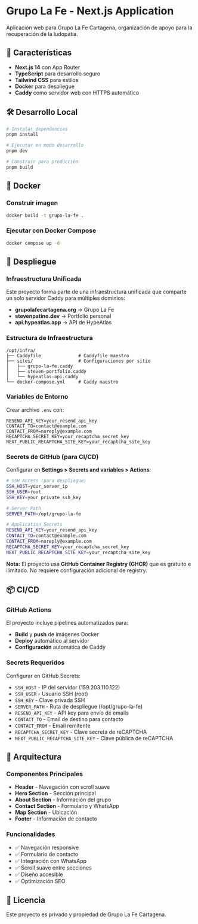 # Grupo La Fe - Next.js Application

Aplicación web para Grupo La Fe Cartagena, organización de apoyo para la recuperación de la ludopatía.

## 🚀 Características

- **Next.js 14** con App Router
- **TypeScript** para desarrollo seguro
- **Tailwind CSS** para estilos
- **Docker** para despliegue
- **Caddy** como servidor web con HTTPS automático

## 🛠️ Desarrollo Local

```bash
# Instalar dependencias
pnpm install

# Ejecutar en modo desarrollo
pnpm dev

# Construir para producción
pnpm build
```

## 🐳 Docker

### Construir imagen
```bash
docker build -t grupo-la-fe .
```

### Ejecutar con Docker Compose
```bash
docker compose up -d
```

## 🚀 Despliegue

### Infraestructura Unificada

Este proyecto forma parte de una infraestructura unificada que comparte un solo servidor Caddy para múltiples dominios:

- **grupolafecartagena.org** → Grupo La Fe
- **stevenpatino.dev** → Portfolio personal
- **api.hypeatlas.app** → API de HypeAtlas

### Estructura de Infraestructura

```
/opt/infra/
├── Caddyfile              # Caddyfile maestro
├── sites/                 # Configuraciones por sitio
│   ├── grupo-la-fe.caddy
│   ├── steven-portfolio.caddy
│   └── hypeatlas-api.caddy
└── docker-compose.yml     # Caddy maestro
```

### Variables de Entorno

Crear archivo `.env` con:

```env
RESEND_API_KEY=your_resend_api_key
CONTACT_TO=contact@example.com
CONTACT_FROM=noreply@example.com
RECAPTCHA_SECRET_KEY=your_recaptcha_secret_key
NEXT_PUBLIC_RECAPTCHA_SITE_KEY=your_recaptcha_site_key
```

### Secrets de GitHub (para CI/CD)

Configurar en **Settings > Secrets and variables > Actions**:

```bash
# SSH Access (para despliegue)
SSH_HOST=your_server_ip
SSH_USER=root
SSH_KEY=your_private_ssh_key

# Server Path
SERVER_PATH=/opt/grupo-la-fe

# Application Secrets
RESEND_API_KEY=your_resend_api_key
CONTACT_TO=contact@example.com
CONTACT_FROM=noreply@example.com
RECAPTCHA_SECRET_KEY=your_recaptcha_secret_key
NEXT_PUBLIC_RECAPTCHA_SITE_KEY=your_recaptcha_site_key
```

**Nota:** El proyecto usa **GitHub Container Registry (GHCR)** que es gratuito e ilimitado. No requiere configuración adicional de registry.

## 📦 CI/CD

### GitHub Actions

El proyecto incluye pipelines automatizados para:
- **Build** y **push** de imágenes Docker
- **Deploy** automático al servidor
- **Configuración** automática de Caddy

### Secrets Requeridos

Configurar en GitHub Secrets:
- `SSH_HOST` - IP del servidor (159.203.110.122)
- `SSH_USER` - Usuario SSH (root)
- `SSH_KEY` - Clave privada SSH
- `SERVER_PATH` - Ruta de despliegue (/opt/grupo-la-fe)
- `RESEND_API_KEY` - API key para envío de emails
- `CONTACT_TO` - Email de destino para contacto
- `CONTACT_FROM` - Email remitente
- `RECAPTCHA_SECRET_KEY` - Clave secreta de reCAPTCHA
- `NEXT_PUBLIC_RECAPTCHA_SITE_KEY` - Clave pública de reCAPTCHA

## 🔧 Arquitectura

### Componentes Principales

- **Header** - Navegación con scroll suave
- **Hero Section** - Sección principal
- **About Section** - Información del grupo
- **Contact Section** - Formulario y WhatsApp
- **Map Section** - Ubicación
- **Footer** - Información de contacto

### Funcionalidades

- ✅ Navegación responsive
- ✅ Formulario de contacto
- ✅ Integración con WhatsApp
- ✅ Scroll suave entre secciones
- ✅ Diseño accesible
- ✅ Optimización SEO

## 📄 Licencia

Este proyecto es privado y propiedad de Grupo La Fe Cartagena.
